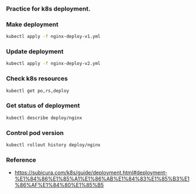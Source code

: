 ### Practice for k8s deployment.

### Make deployment
```bash
kubectl apply -f nginx-deploy-v1.yml
```

### Update deployment
```bash
kubectl apply -f nginx-deploy-v2.yml
```

### Check k8s resources
```bash
kubectl get po,rs,deploy
```

### Get status of deployment
```bash
kubectl describe deploy/nginx
```

### Control pod version
```bash
kubectl rollout history deploy/nginx
```


### Reference
- https://subicura.com/k8s/guide/deployment.html#deployment-%E1%84%86%E1%85%A1%E1%86%AB%E1%84%83%E1%85%B3%E1%86%AF%E1%84%80%E1%85%B5